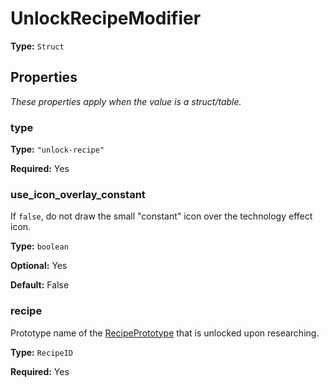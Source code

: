 # UnlockRecipeModifier

**Type:** `Struct`

## Properties

*These properties apply when the value is a struct/table.*

### type

**Type:** `"unlock-recipe"`

**Required:** Yes

### use_icon_overlay_constant

If `false`, do not draw the small "constant" icon over the technology effect icon.

**Type:** `boolean`

**Optional:** Yes

**Default:** False

### recipe

Prototype name of the [RecipePrototype](prototype:RecipePrototype) that is unlocked upon researching.

**Type:** `RecipeID`

**Required:** Yes


